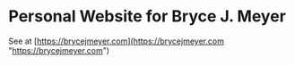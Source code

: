 # Personal Website for Bryce J. Meyer

See at [https://brycejmeyer.com](https://brycejmeyer.com "https://brycejmeyer.com")
